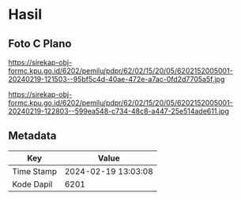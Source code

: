 # Hasil

## Foto C Plano

https://sirekap-obj-formc.kpu.go.id/6202/pemilu/pdpr/62/02/15/20/05/6202152005001-20240219-121503--95bf5c4d-40ae-472e-a7ac-0fd2d7705a5f.jpg

https://sirekap-obj-formc.kpu.go.id/6202/pemilu/pdpr/62/02/15/20/05/6202152005001-20240219-122803--599ea548-c734-48c8-a447-25e514ade611.jpg


## Metadata

| Key        | Value               |
| ---------- | ------------------- |
| Time Stamp | 2024-02-19 13:03:08 |
| Kode Dapil | 6201                |




